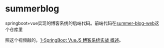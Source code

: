 # summerblog
springboot+vue实现的博客系统的后端代码。前端代码在[summer-blog-web](https://github.com/mayoisuki/summer-blog-web)这个仓库里

照这个视频敲的，[1-SpringBoot VueJS 博客系统实战 概述](https://www.bilibili.com/video/BV1ZF411N7nu?share_source=copy_web)。
